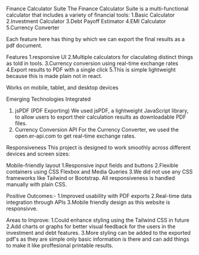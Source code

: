 Finance Calculator Suite
The Finance Calculator Suite is a multi-functional calculator that includes a variety of financial tools:
1.Basic Calculator
2.Investment Calculator
3.Debt Payoff Estimator
4.EMI Calculator
5.Currency Converter

Each feature here has thing by which we can export the final results as a pdf document.

Features
1.responsive UI
2.Multiple calculators for claculating distinct things as told in tools.
3.Currency conversion using real-time exchange rates
4.Export results to PDF with a single click
5.This is simple lightweight because this is made plain not in react.

Works on mobile, tablet, and desktop devices

Emerging Technologies Integrated
1. jsPDF (PDF Exporting)
We used jsPDF, a lightweight JavaScript library, to allow users to export their calculation results as downloadable PDF files.
2. Currency Conversion API
For the Currency Converter, we used the open.er-api.com to get real-time exchange rates.

Responsiveness
This project is designed to work smoothly across different devices and screen sizes:

Mobile-friendly layout
1.Responsive input fields and buttons
2.Flexible containers using CSS Flexbox and Media Queries
3.We did not use any CSS frameworks like Tailwind or Bootstrap. All responsiveness is handled manually with plain CSS.

Positive Outcomes:-
1.Improved usability with PDF exports
2.Real-time data integration through APIs
3.Mobile friendly design as this website is responsivve.

Areas to Improve:
1.Could enhance styling using the Tailwind CSS in future
2.Add charts or graphs for better visual feedback for the users in the investment and debt features.
3.More styling can be added to the exported pdf's as they are simple only basic information is there and can add things to make it like proffesional printable results.